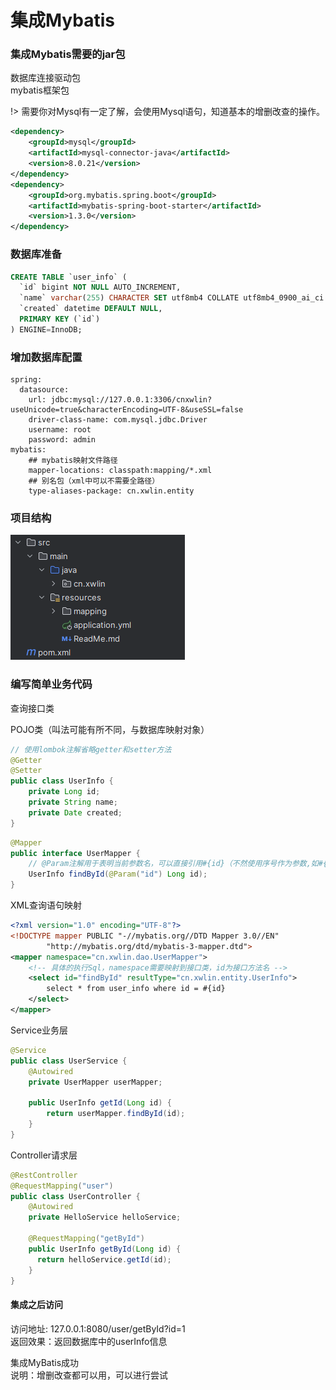 # 集成Mybatis
### 集成Mybatis需要的jar包
数据库连接驱动包  
mybatis框架包  

!> 需要你对Mysql有一定了解，会使用Mysql语句，知道基本的增删改查的操作。  

```xml
<dependency>
    <groupId>mysql</groupId>
    <artifactId>mysql-connector-java</artifactId>
    <version>8.0.21</version>
</dependency>
<dependency>
    <groupId>org.mybatis.spring.boot</groupId>
    <artifactId>mybatis-spring-boot-starter</artifactId>
    <version>1.3.0</version>
</dependency>
```

### 数据库准备
```sql
CREATE TABLE `user_info` (
  `id` bigint NOT NULL AUTO_INCREMENT,
  `name` varchar(255) CHARACTER SET utf8mb4 COLLATE utf8mb4_0900_ai_ci DEFAULT NULL,
  `created` datetime DEFAULT NULL,
  PRIMARY KEY (`id`)
) ENGINE=InnoDB;
```

### 增加数据库配置
```properties
spring:
  datasource:
    url: jdbc:mysql://127.0.0.1:3306/cnxwlin?useUnicode=true&characterEncoding=UTF-8&useSSL=false
    driver-class-name: com.mysql.jdbc.Driver
    username: root
    password: admin
mybatis:
    ## mybatis映射文件路径
    mapper-locations: classpath:mapping/*.xml
    ## 别名包（xml中可以不需要全路径）
    type-aliases-package: cn.xwlin.entity
```

### 项目结构
![pic0002.png](pic0002.png)

### 编写简单业务代码
查询接口类

POJO类（叫法可能有所不同，与数据库映射对象）
```java
// 使用lombok注解省略getter和setter方法
@Getter
@Setter
public class UserInfo {
    private Long id;
    private String name;
    private Date created;
}
```

```java
@Mapper
public interface UserMapper {
    // @Param注解用于表明当前参数名，可以直接引用#{id}（不然使用序号作为参数,如#{0}）
    UserInfo findById(@Param("id") Long id);
}
```

XML查询语句映射
```xml
<?xml version="1.0" encoding="UTF-8"?>
<!DOCTYPE mapper PUBLIC "-//mybatis.org//DTD Mapper 3.0//EN"
        "http://mybatis.org/dtd/mybatis-3-mapper.dtd">
<mapper namespace="cn.xwlin.dao.UserMapper">
    <!-- 具体的执行Sql，namespace需要映射到接口类，id为接口方法名 -->
    <select id="findById" resultType="cn.xwlin.entity.UserInfo">
        select * from user_info where id = #{id}
    </select>
</mapper>
```

Service业务层
```java
@Service
public class UserService {
    @Autowired
    private UserMapper userMapper;

    public UserInfo getId(Long id) {
        return userMapper.findById(id);
    }
}
```

Controller请求层
```java
@RestController
@RequestMapping("user")
public class UserController {
    @Autowired
    private HelloService helloService;
        
    @RequestMapping("getById")
    public UserInfo getById(Long id) {
      return helloService.getId(id);
    }
}
```

#### 集成之后访问
访问地址: 127.0.0.1:8080/user/getById?id=1  
返回效果：返回数据库中的userInfo信息

集成MyBatis成功  
说明：增删改查都可以用，可以进行尝试
